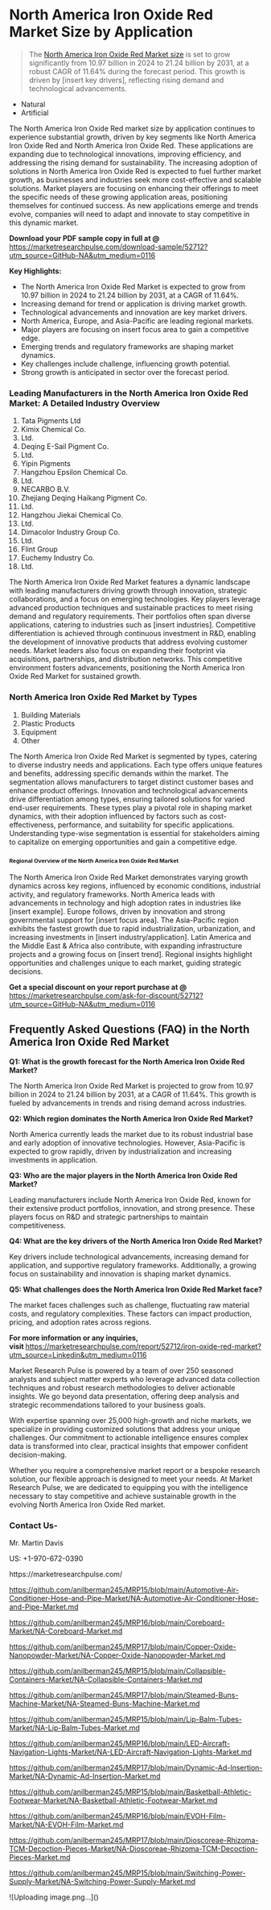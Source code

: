 <h1>North America Iron Oxide Red Market&nbsp;Size by Application</h1><blockquote><p>The <a href="https://marketresearchpulse.com/download-sample/52712?utm_source=GitHub-NA&amp;utm_medium=0116">North America Iron Oxide Red Market size</a> is set to grow significantly from 10.97 billion in 2024 to 21.24 billion by 2031, at a robust CAGR of 11.64% during the forecast period. This growth is driven by [insert key drivers], reflecting rising demand and technological advancements.</p></blockquote><ul><li>Natural<li> Artificial</li></ul><p>The North America Iron Oxide Red market size by application continues to experience substantial growth, driven by key segments like North America Iron Oxide Red and North America Iron Oxide Red. These applications are expanding due to technological innovations, improving efficiency, and addressing the rising demand for sustainability. The increasing adoption of solutions in North America Iron Oxide Red is expected to fuel further market growth, as businesses and industries seek more cost-effective and scalable solutions. Market players are focusing on enhancing their offerings to meet the specific needs of these growing application areas, positioning themselves for continued success. As new applications emerge and trends evolve, companies will need to adapt and innovate to stay competitive in this dynamic market.</p><p><strong>Download your PDF sample copy in full at @ </strong><a href="https://marketresearchpulse.com/download-sample/52712?utm_source=GitHub-NA&amp;utm_medium=0116">https://marketresearchpulse.com/download-sample/52712?utm_source=GitHub-NA&amp;utm_medium=0116</a></p><p><strong>Key Highlights: </strong></p><ul><li>The North America Iron Oxide Red Market is expected to grow from 10.97 billion in 2024 to 21.24 billion by 2031, at a CAGR of 11.64%.</li><li>Increasing demand for trend or application is driving market growth.</li><li>Technological advancements and innovation are key market drivers.</li><li>North America, Europe, and Asia-Pacific are leading regional markets.</li><li>Major players are focusing on insert focus area to gain a competitive edge.</li><li>Emerging trends and regulatory frameworks are shaping market dynamics.</li><li>Key challenges include challenge, influencing growth potential.</li><li>Strong growth is anticipated in sector over the forecast period.</li></ul><h3>Leading Manufacturers in the North America Iron Oxide Red Market: A Detailed Industry Overview</h3><ol><li>Tata Pigments Ltd</li><li>Kimix Chemical Co.</li><li>Ltd.</li><li>Deqing E-Sail Pigment Co.</li><li>Ltd.</li><li>Yipin Pigments</li><li>Hangzhou Epsilon Chemical Co.</li><li>Ltd.</li><li>NECARBO B.V.</li><li>Zhejiang Deqing Haikang Pigment Co.</li><li>Ltd.</li><li>Hangzhou Jiekai Chemical Co.</li><li>Ltd.</li><li>Dimacolor Industry Group Co.</li><li>Ltd.</li><li>Flint Group</li><li>Euchemy Industry Co.</li><li>Ltd.</li></ol><div class="flex max-w-full flex-col flex-grow"><div class="min-h-8 text-message flex w-full flex-col items-end gap-2 whitespace-normal break-words [.text-message+&amp;]:mt-5" dir="auto" data-message-author-role="assistant" data-message-id="fd8432e4-4910-450d-b182-61b7bfb0a01f" data-message-model-slug="gpt-4o"><div class="flex w-full flex-col gap-1 empty:hidden first:pt-[3px]"><div class="markdown prose w-full break-words dark:prose-invert light"><p>The North America Iron Oxide Red Market features a dynamic landscape with leading manufacturers driving growth through innovation, strategic collaborations, and a focus on emerging technologies. Key players leverage advanced production techniques and sustainable practices to meet rising demand and regulatory requirements. Their portfolios often span diverse applications, catering to industries such as [insert industries]. Competitive differentiation is achieved through continuous investment in R&amp;D, enabling the development of innovative products that address evolving customer needs. Market leaders also focus on expanding their footprint via acquisitions, partnerships, and distribution networks. This competitive environment fosters advancements, positioning the North America Iron Oxide Red Market for sustained growth.</p></div></div></div></div><h3>North America Iron Oxide Red Market by Types</h3><ol><li>Building Materials<li> Plastic Products<li> Equipment<li> Other</li></ol><div class="flex max-w-full flex-col flex-grow"><div class="min-h-8 text-message flex w-full flex-col items-end gap-2 whitespace-normal break-words [.text-message+&amp;]:mt-5" dir="auto" data-message-author-role="assistant" data-message-id="084470be-0bb7-4664-bddf-5156b4f41249" data-message-model-slug="gpt-4o-mini"><div class="flex w-full flex-col gap-1 empty:hidden first:pt-[3px]"><div class="markdown prose w-full break-words dark:prose-invert light"><p>The North America Iron Oxide Red Market is segmented by types, catering to diverse industry needs and applications. Each type offers unique features and benefits, addressing specific demands within the market. The segmentation allows manufacturers to target distinct customer bases and enhance product offerings. Innovation and technological advancements drive differentiation among types, ensuring tailored solutions for varied end-user requirements. These types play a pivotal role in shaping market dynamics, with their adoption influenced by factors such as cost-effectiveness, performance, and suitability for specific applications. Understanding type-wise segmentation is essential for stakeholders aiming to capitalize on emerging opportunities and gain a competitive edge.</p></div></div></div></div><h3><span style="font-size: 11px;">Regional Overview of the North America Iron Oxide Red Market</span></h3><div class="flex max-w-full flex-col flex-grow"><div class="min-h-8 text-message flex w-full flex-col items-end gap-2 whitespace-normal break-words [.text-message+&amp;]:mt-5" dir="auto" data-message-author-role="assistant" data-message-id="e9038762-ce64-4e30-91c9-9bd413514231" data-message-model-slug="gpt-4o-mini"><div class="flex w-full flex-col gap-1 empty:hidden first:pt-[3px]"><div class="markdown prose w-full break-words dark:prose-invert light"><p>The North America Iron Oxide Red Market demonstrates varying growth dynamics across key regions, influenced by economic conditions, industrial activity, and regulatory frameworks. North America leads with advancements in technology and high adoption rates in industries like [insert example]. Europe follows, driven by innovation and strong governmental support for [insert focus area]. The Asia-Pacific region exhibits the fastest growth due to rapid industrialization, urbanization, and increasing investments in [insert industry/application]. Latin America and the Middle East &amp; Africa also contribute, with expanding infrastructure projects and a growing focus on [insert trend]. Regional insights highlight opportunities and challenges unique to each market, guiding strategic decisions.</p></div></div></div></div><p><strong>Get a special discount on your report purchase at @ </strong><a href="https://marketresearchpulse.com/ask-for-discount/52712?utm_source=GitHub-NA&amp;utm_medium=0116">https://marketresearchpulse.com/ask-for-discount/52712?utm_source=GitHub-NA&amp;utm_medium=0116</a></p><h2>Frequently Asked Questions (FAQ) in the North America Iron Oxide Red Market</h2><p><strong>Q1: What is the growth forecast for the North America Iron Oxide Red Market?</strong></p><p>The North America Iron Oxide Red Market is projected to grow from 10.97 billion in 2024 to 21.24 billion by 2031, at a CAGR of 11.64%. This growth is fueled by advancements in trends and rising demand across industries.</p><p><strong>Q2: Which region dominates the North America Iron Oxide Red Market?</strong></p><p>North America currently leads the market due to its robust industrial base and early adoption of innovative technologies. However, Asia-Pacific is expected to grow rapidly, driven by industrialization and increasing investments in application.</p><p><strong>Q3: Who are the major players in the North America Iron Oxide Red Market?</strong></p><p>Leading manufacturers include North America Iron Oxide Red, known for their extensive product portfolios, innovation, and strong presence. These players focus on R&amp;D and strategic partnerships to maintain competitiveness.</p><p><strong>Q4: What are the key drivers of the North America Iron Oxide Red Market?</strong></p><p>Key drivers include technological advancements, increasing demand for application, and supportive regulatory frameworks. Additionally, a growing focus on sustainability and innovation is shaping market dynamics.</p><p><strong>Q5: What challenges does the North America Iron Oxide Red Market face?</strong></p><p>The market faces challenges such as challenge, fluctuating raw material costs, and regulatory complexities. These factors can impact production, pricing, and adoption rates across regions.</p><p><strong>For more information or any inquiries, visit&nbsp;</strong><a href="https://marketresearchpulse.com/report/52712/iron-oxide-red-market?utm_source=Linkedin&utm_medium=0116">https://marketresearchpulse.com/report/52712/iron-oxide-red-market?utm_source=Linkedin&utm_medium=0116</a></p><p>Market Research Pulse is powered by a team of over 250 seasoned analysts and subject matter experts who leverage advanced data collection techniques and robust research methodologies to deliver actionable insights. We go beyond data presentation, offering deep analysis and strategic recommendations tailored to your business goals.</p><p>With expertise spanning over 25,000 high-growth and niche markets, we specialize in providing customized solutions that address your unique challenges. Our commitment to actionable intelligence ensures complex data is transformed into clear, practical insights that empower confident decision-making.</p><p>Whether you require a comprehensive market report or a bespoke research solution, our flexible approach is designed to meet your needs. At Market Research Pulse, we are dedicated to equipping you with the intelligence necessary to stay competitive and achieve sustainable growth in the evolving North America Iron Oxide Red market.</p><h3><strong>Contact Us-</strong></h3><p>Mr. Martin Davis</p><p>US: +1-970-672-0390</p><p>https://marketresearchpulse.com/</p><p><a href="https://github.com/anilberman245/MRP15/blob/main/Automotive-Air-Conditioner-Hose-and-Pipe-Market/NA-Automotive-Air-Conditioner-Hose-and-Pipe-Market.md">https://github.com/anilberman245/MRP15/blob/main/Automotive-Air-Conditioner-Hose-and-Pipe-Market/NA-Automotive-Air-Conditioner-Hose-and-Pipe-Market.md</a></p><p><a href="https://github.com/anilberman245/MRP16/blob/main/Coreboard-Market/NA-Coreboard-Market.md">https://github.com/anilberman245/MRP16/blob/main/Coreboard-Market/NA-Coreboard-Market.md</a></p><p><a href="https://github.com/anilberman245/MRP17/blob/main/Copper-Oxide-Nanopowder-Market/NA-Copper-Oxide-Nanopowder-Market.md">https://github.com/anilberman245/MRP17/blob/main/Copper-Oxide-Nanopowder-Market/NA-Copper-Oxide-Nanopowder-Market.md</a></p><p><a href="https://github.com/anilberman245/MRP15/blob/main/Collapsible-Containers-Market/NA-Collapsible-Containers-Market.md">https://github.com/anilberman245/MRP15/blob/main/Collapsible-Containers-Market/NA-Collapsible-Containers-Market.md</a></p><p><a href="https://github.com/anilberman245/MRP17/blob/main/Steamed-Buns-Machine-Market/NA-Steamed-Buns-Machine-Market.md">https://github.com/anilberman245/MRP17/blob/main/Steamed-Buns-Machine-Market/NA-Steamed-Buns-Machine-Market.md</a></p><p><a href="https://github.com/anilberman245/MRP15/blob/main/Lip-Balm-Tubes-Market/NA-Lip-Balm-Tubes-Market.md">https://github.com/anilberman245/MRP15/blob/main/Lip-Balm-Tubes-Market/NA-Lip-Balm-Tubes-Market.md</a></p><p><a href="https://github.com/anilberman245/MRP16/blob/main/LED-Aircraft-Navigation-Lights-Market/NA-LED-Aircraft-Navigation-Lights-Market.md">https://github.com/anilberman245/MRP16/blob/main/LED-Aircraft-Navigation-Lights-Market/NA-LED-Aircraft-Navigation-Lights-Market.md</a></p><p><a href="https://github.com/anilberman245/MRP17/blob/main/Dynamic-Ad-Insertion-Market/NA-Dynamic-Ad-Insertion-Market.md">https://github.com/anilberman245/MRP17/blob/main/Dynamic-Ad-Insertion-Market/NA-Dynamic-Ad-Insertion-Market.md</a></p><p><a href="https://github.com/anilberman245/MRP15/blob/main/Basketball-Athletic-Footwear-Market/NA-Basketball-Athletic-Footwear-Market.md">https://github.com/anilberman245/MRP15/blob/main/Basketball-Athletic-Footwear-Market/NA-Basketball-Athletic-Footwear-Market.md</a></p><p><a href="https://github.com/anilberman245/MRP16/blob/main/EVOH-Film-Market/NA-EVOH-Film-Market.md">https://github.com/anilberman245/MRP16/blob/main/EVOH-Film-Market/NA-EVOH-Film-Market.md</a></p><p><a href="https://github.com/anilberman245/MRP17/blob/main/Dioscoreae-Rhizoma-TCM-Decoction-Pieces-Market/NA-Dioscoreae-Rhizoma-TCM-Decoction-Pieces-Market.md">https://github.com/anilberman245/MRP17/blob/main/Dioscoreae-Rhizoma-TCM-Decoction-Pieces-Market/NA-Dioscoreae-Rhizoma-TCM-Decoction-Pieces-Market.md</a></p><p><a href="https://github.com/anilberman245/MRP15/blob/main/Switching-Power-Supply-Market/NA-Switching-Power-Supply-Market.md">https://github.com/anilberman245/MRP15/blob/main/Switching-Power-Supply-Market/NA-Switching-Power-Supply-Market.md</a></p>
![Uploading image.png…]()
